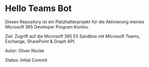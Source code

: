 # Hello Teams Bot



Dieses Repository ist ein Platzhalterprojekt für die Aktivierung meines Microsoft 365 Developer Program Kontos.



Ziel: Zugriff auf die Microsoft 365 E5 Sandbox mit Microsoft Teams, Exchange, SharePoint & Graph API.



Autor: Oliver Nocke



Status: Initial Commit

